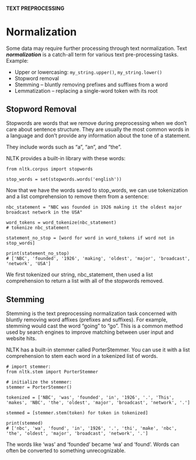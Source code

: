 #### TEXT PREPROCESSING
# Normalization
Some data may require further processing through text normalization. Text ***normalization*** is a catch-all term for various text pre-processing tasks.
Example:
* Upper or lowercasing: `my_string.upper()`, `my_string.lower()`
* Stopword removal
* Stemming – bluntly removing prefixes and suffixes from a word
* Lemmatization – replacing a single-word token with its root

## Stopword Removal
Stopwords are words that we remove during preprocessing when we don’t care about sentence structure. They are usually the most common words in a language and don’t provide any information about the tone of a statement.

They include words such as “a”, “an”, and “the”.

NLTK provides a built-in library with these words:
```
from nltk.corpus import stopwords 

stop_words = set(stopwords.words('english')) 
```
Now that we have the words saved to stop_words, we can use tokenization and a list comprehension to remove them from a sentence:
```
nbc_statement = "NBC was founded in 1926 making it the oldest major broadcast network in the USA"

word_tokens = word_tokenize(nbc_statement) 
# tokenize nbc_statement

statement_no_stop = [word for word in word_tokens if word not in stop_words]

print(statement_no_stop)
# ['NBC', 'founded', '1926', 'making', 'oldest', 'major', 'broadcast', 'network', 'USA']
```
We first tokenized our string, nbc_statement, then used a list comprehension to return a list with all of the stopwords removed.

## Stemming
Stemming is the text preprocessing normalization task concerned with bluntly removing word affixes (prefixes and suffixes).
For example, stemming would cast the word “going” to “go”. This is a common method used by search engines to improve matching between user input and website hits.

NLTK has a built-in stemmer called PorterStemmer. You can use it with a list comprehension to stem each word in a tokenized list of words.
```
# import stemmer:
from nltk.stem import PorterStemmer

# initialize the stemmer:
stemmer = PorterStemmer()

tokenized = ['NBC', 'was', 'founded', 'in', '1926', '.', 'This', 'makes', 'NBC', 'the', 'oldest', 'major', 'broadcast', 'network', '.']

stemmed = [stemmer.stem(token) for token in tokenized]

print(stemmed)
# ['nbc', 'wa', 'found', 'in', '1926', '.', 'thi', 'make', 'nbc', 'the', 'oldest', 'major', 'broadcast', 'network', '.']
```
The words like ‘was’ and ‘founded’ became ‘wa’ and ‘found’.
Words can often be converted to something unrecognizable.
